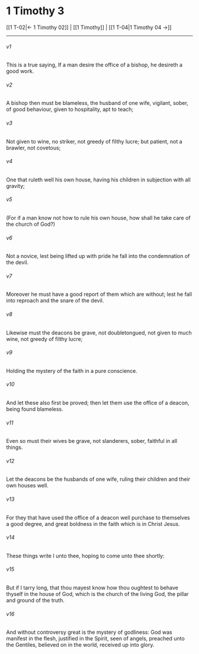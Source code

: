 # 1 Timothy 3

[[1 T-02|← 1 Timothy 02]] | [[1 Timothy]] | [[1 T-04|1 Timothy 04 →]]
***

###### v1
This is a true saying, If a man desire the office of a bishop, he desireth a good work.
###### v2
A bishop then must be blameless, the husband of one wife, vigilant, sober, of good behaviour, given to hospitality, apt to teach;
###### v3
Not given to wine, no striker, not greedy of filthy lucre; but patient, not a brawler, not covetous;
###### v4
One that ruleth well his own house, having his children in subjection with all gravity;
###### v5
(For if a man know not how to rule his own house, how shall he take care of the church of God?)
###### v6
Not a novice, lest being lifted up with pride he fall into the condemnation of the devil.
###### v7
Moreover he must have a good report of them which are without; lest he fall into reproach and the snare of the devil.
###### v8
Likewise must the deacons be grave, not doubletongued, not given to much wine, not greedy of filthy lucre;
###### v9
Holding the mystery of the faith in a pure conscience.
###### v10
And let these also first be proved; then let them use the office of a deacon, being found blameless.
###### v11
Even so must their wives be grave, not slanderers, sober, faithful in all things.
###### v12
Let the deacons be the husbands of one wife, ruling their children and their own houses well.
###### v13
For they that have used the office of a deacon well purchase to themselves a good degree, and great boldness in the faith which is in Christ Jesus.
###### v14
These things write I unto thee, hoping to come unto thee shortly:
###### v15
But if I tarry long, that thou mayest know how thou oughtest to behave thyself in the house of God, which is the church of the living God, the pillar and ground of the truth.
###### v16
And without controversy great is the mystery of godliness: God was manifest in the flesh, justified in the Spirit, seen of angels, preached unto the Gentiles, believed on in the world, received up into glory. 
